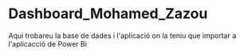 # Dashboard_Mohamed_Zazou
Aqui trobareu la base de dades i l'aplicació on la teniu que importar a l'aplicacció de Power Bi
